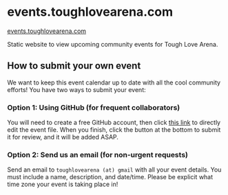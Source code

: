 # events.toughlovearena.com

[events.toughlovearena.com](https://events.toughlovearena.com/)

Static website to view upcoming community events for Tough Love Arena.

## How to submit your own event

We want to keep this event calendar up to date with all the cool community efforts! You have two ways to submit your event:

### Option 1: Using GitHub (for frequent collaborators)

You will need to create a free GitHub account, then click [this link](https://github.com/toughlovearena/events.toughlovearena.com/edit/main/public/events.yaml) to directly edit the event file. When you finish, click the button at the bottom to submit it for review, and it will be added ASAP.

### Option 2: Send us an email (for non-urgent requests)

Send an email to `toughlovearena (at) gmail` with all your event details. You must include a name, description, and date/time. Please be explicit what time zone your event is taking place in!
